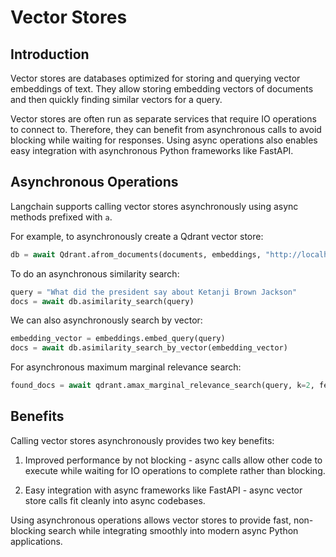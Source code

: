 
# Vector Stores

## Introduction

Vector stores are databases optimized for storing and querying vector embeddings of text. They allow storing embedding vectors of documents and then quickly finding similar vectors for a query. 

Vector stores are often run as separate services that require IO operations to connect to. Therefore, they can benefit from asynchronous calls to avoid blocking while waiting for responses. Using async operations also enables easy integration with asynchronous Python frameworks like FastAPI.

## Asynchronous Operations

Langchain supports calling vector stores asynchronously using async methods prefixed with `a`. 

For example, to asynchronously create a Qdrant vector store:

```python
db = await Qdrant.afrom_documents(documents, embeddings, "http://localhost:6333")
```

To do an asynchronous similarity search:

```python
query = "What did the president say about Ketanji Brown Jackson"
docs = await db.asimilarity_search(query)
```

We can also asynchronously search by vector:

```python  
embedding_vector = embeddings.embed_query(query)
docs = await db.asimilarity_search_by_vector(embedding_vector)
```

For asynchronous maximum marginal relevance search:

```python
found_docs = await qdrant.amax_marginal_relevance_search(query, k=2, fetch_k=10) 
```

## Benefits

Calling vector stores asynchronously provides two key benefits:

1. Improved performance by not blocking - async calls allow other code to execute while waiting for IO operations to complete rather than blocking.

2. Easy integration with async frameworks like FastAPI - async vector store calls fit cleanly into async codebases.

Using asynchronous operations allows vector stores to provide fast, non-blocking search while integrating smoothly into modern async Python applications.

